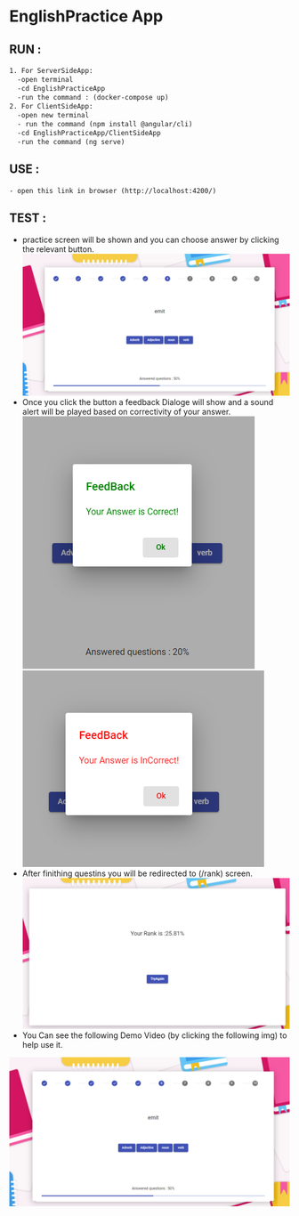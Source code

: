 # EnglishPractice App

## RUN : 
    1. For ServerSideApp:
      -open terminal
      -cd EnglishPracticeApp
      -run the command : (docker-compose up)
    2. For ClientSideApp:
      -open new terminal
      - run the command (npm install @angular/cli)
      -cd EnglishPracticeApp/ClientSideApp
      -run the command (ng serve)
## USE : 
    - open this link in browser (http://localhost:4200/)
    
## TEST :
  - practice screen will be shown and you can choose answer by clicking the relevant button.
   ![alt text](https://github.com/hadeelsameh/EnglishPracticeApp/blob/main/TestResults/practiceView-progressBar.PNG)
  - Once you click the button a feedback Dialoge will show and a sound alert will be played based on correctivity of your answer.
  ![alt text](https://github.com/hadeelsameh/EnglishPracticeApp/blob/main/TestResults/CorrectAnswerCase.PNG)
  ![alt text](https://github.com/hadeelsameh/EnglishPracticeApp/blob/main/TestResults/wrongAnswerCase.PNG)
  - After finithing questins you will be redirected to (/rank) screen.
  ![alt text](https://github.com/hadeelsameh/EnglishPracticeApp/blob/main/TestResults/ranlScreen.PNG)
  - You Can see the following Demo Video (by clicking the following img) to help use it.

[![alt text](https://github.com/hadeelsameh/EnglishPracticeApp/blob/main/TestResults/practiceView-progressBar.PNG)](https://drive.google.com/file/d/1KMAaKO4jjoQRB2jRmSdIa-RHSLbORwUC/view?usp=sharing)

  
  
